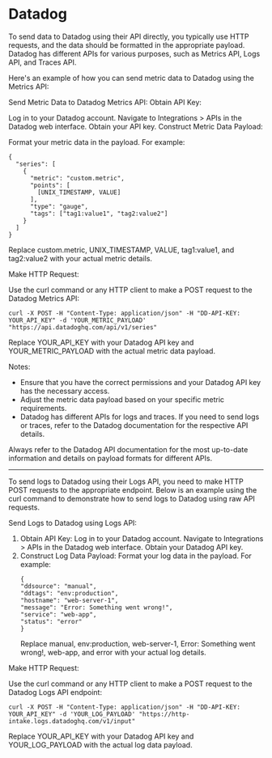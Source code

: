 # Datadog

To send data to Datadog using their API directly, you typically use HTTP requests, and the data should be formatted in the appropriate payload. Datadog has different APIs for various purposes, such as Metrics API, Logs API, and Traces API.

Here's an example of how you can send metric data to Datadog using the Metrics API:

Send Metric Data to Datadog Metrics API:
Obtain API Key:

Log in to your Datadog account.
Navigate to Integrations > APIs in the Datadog web interface.
Obtain your API key.
Construct Metric Data Payload:

Format your metric data in the payload. For example:

```shell
{
  "series": [
    {
      "metric": "custom.metric",
      "points": [
        [UNIX_TIMESTAMP, VALUE]
      ],
      "type": "gauge",
      "tags": ["tag1:value1", "tag2:value2"]
    }
  ]
}

```


Replace custom.metric, UNIX_TIMESTAMP, VALUE, tag1:value1, and tag2:value2 with your actual metric details.

Make HTTP Request:

Use the curl command or any HTTP client to make a POST request to the Datadog Metrics API:
```shell
curl -X POST -H "Content-Type: application/json" -H "DD-API-KEY: YOUR_API_KEY" -d 'YOUR_METRIC_PAYLOAD' "https://api.datadoghq.com/api/v1/series"
```
Replace YOUR_API_KEY with your Datadog API key and YOUR_METRIC_PAYLOAD with the actual metric data payload.

Notes:
* Ensure that you have the correct permissions and your Datadog API key has the necessary access.
* Adjust the metric data payload based on your specific metric requirements.
* Datadog has different APIs for logs and traces. If you need to send logs or traces, refer to the Datadog documentation for the respective API details.

Always refer to the Datadog API documentation for the most up-to-date information and details on payload formats for different APIs.

---

To send logs to Datadog using their Logs API, you need to make HTTP POST requests to the appropriate endpoint. Below is an example using the curl command to demonstrate how to send logs to Datadog using raw API requests.

Send Logs to Datadog using Logs API:
1. Obtain API Key:
    Log in to your Datadog account.
    Navigate to Integrations > APIs in the Datadog web interface.
    Obtain your Datadog API key.
2. Construct Log Data Payload:
    Format your log data in the payload. For example:
    ```shell
    {
    "ddsource": "manual",
    "ddtags": "env:production",
    "hostname": "web-server-1",
    "message": "Error: Something went wrong!",
    "service": "web-app",
    "status": "error"
    }
    ```
    Replace manual, env:production, web-server-1, Error: Something went wrong!, web-app, and error with your actual log details.

Make HTTP Request:

Use the curl command or any HTTP client to make a POST request to the Datadog Logs API endpoint:

```shell
curl -X POST -H "Content-Type: application/json" -H "DD-API-KEY: YOUR_API_KEY" -d 'YOUR_LOG_PAYLOAD' "https://http-intake.logs.datadoghq.com/v1/input"
```
Replace YOUR_API_KEY with your Datadog API key and YOUR_LOG_PAYLOAD with the actual log data payload.
